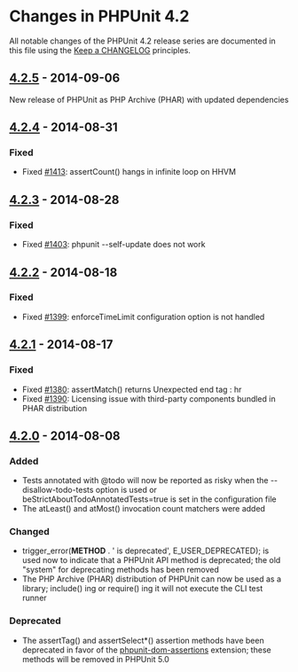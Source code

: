 # Changes in PHPUnit 4.2

All notable changes of the PHPUnit 4.2 release series are documented in this file using the [Keep a CHANGELOG](http://keepachangelog.com/) principles.

## [4.2.5] - 2014-09-06

New release of PHPUnit as PHP Archive (PHAR) with updated dependencies

## [4.2.4] - 2014-08-31

### Fixed

* Fixed [#1413](https://github.com/sebastianbergmann/phpunit/issues/1413):  assertCount()  hangs in infinite loop on HHVM

## [4.2.3] - 2014-08-28

### Fixed

* Fixed [#1403](https://github.com/sebastianbergmann/phpunit/issues/1403):  phpunit --self-update  does not work

## [4.2.2] - 2014-08-18

### Fixed

* Fixed [#1399](https://github.com/sebastianbergmann/phpunit/issues/1399):  enforceTimeLimit  configuration option is not handled

## [4.2.1] - 2014-08-17

### Fixed

* Fixed [#1380](https://github.com/sebastianbergmann/phpunit/issues/1380):  assertMatch()  returns  Unexpected end tag : hr 
* Fixed [#1390](https://github.com/sebastianbergmann/phpunit/issues/1390): Licensing issue with third-party components bundled in PHAR distribution

## [4.2.0] - 2014-08-08

### Added

* Tests annotated with  @todo  will now be reported as risky when the  --disallow-todo-tests  option is used or  beStrictAboutTodoAnnotatedTests=true  is set in the configuration file
* The  atLeast()  and  atMost()  invocation count matchers were added

### Changed

*  trigger_error(__METHOD__ . ' is deprecated', E_USER_DEPRECATED);  is used now to indicate that a PHPUnit API method is deprecated; the old "system" for deprecating methods has been removed
* The PHP Archive (PHAR) distribution of PHPUnit can now be used as a library;  include() ing or  require() ing it will not execute the CLI test runner

### Deprecated

* The  assertTag()  and  assertSelect*()  assertion methods have been deprecated in favor of the [phpunit-dom-assertions](https://github.com/phpunit/phpunit-dom-assertions) extension; these methods will be removed in PHPUnit 5.0

[4.2.5]: https://github.com/sebastianbergmann/phpunit/compare/4.2.4...4.2.5
[4.2.4]: https://github.com/sebastianbergmann/phpunit/compare/4.2.3...4.2.4
[4.2.3]: https://github.com/sebastianbergmann/phpunit/compare/4.2.2...4.2.3
[4.2.2]: https://github.com/sebastianbergmann/phpunit/compare/4.2.1...4.2.2
[4.2.1]: https://github.com/sebastianbergmann/phpunit/compare/4.2.0...4.2.1
[4.2.0]: https://github.com/sebastianbergmann/phpunit/compare/4.1...4.2.0

